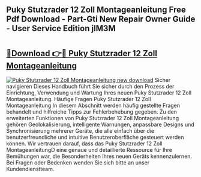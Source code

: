 ## Puky Stutzrader 12 Zoll Montageanleitung Free Pdf Download - Part-Gti New Repair Owner Guide - User Service Edition jIM3M

# <h2><a href="http://df7rr2a.blite.top/?on=Puky+Stutzrader+12+Zoll+Montageanleitung">🔗Download 👉🔴 Puky Stutzrader 12 Zoll Montageanleitung</a></h2>

[![Puky Stutzrader 12 Zoll Montageanleitung new download](https://i.imgur.com/lujVjoI.png)](http://df7rr2a.blite.top/?on=Puky+Stutzrader+12+Zoll+Montageanleitung)
Sicher navigieren Dieses Handbuch führt Sie sicher durch den Prozess der Einrichtung, Verwendung und Wartung Ihres neuen Puky Stutzrader 12 Zoll Montageanleitung. Häufige Fragen Puky Stutzrader 12 Zoll Montageanleitung In diesem Abschnitt werden häufig gestellte Fragen behandelt und hilfreiche Tipps zur Fehlerbehebung gegeben. Zu den erweiterten Funktionen von Puky Stutzrader 12 Zoll Montageanleitung gehören Geolokalisierung, intelligente Warnungen, anpassbare Designs und Synchronisierung mehrerer Geräte, die alle einfach über die benutzerfreundliche und intuitive Benutzeroberfläche gesteuert werden können. Wir vertrauen darauf, dass das Puky Stutzrader 12 Zoll MontageanleitungD eine genaue und detaillierte Ressource für Ihre Bemühungen war, die Besonderheiten Ihres neuen Geräts kennenzulernen. Bei Fragen oder Bedenken wenden Sie sich bitte an unser Kundendienstteam.
